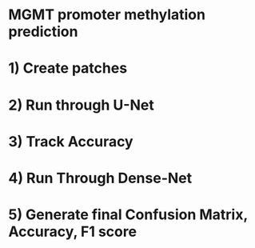 # MGMT promoter methylation prediction
# 1) Create patches
# 2) Run through U-Net
# 3) Track Accuracy
# 4) Run Through Dense-Net
# 5) Generate final Confusion Matrix, Accuracy, F1 score
